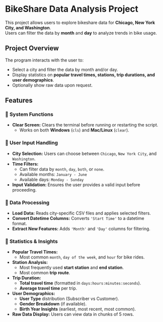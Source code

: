 # BikeShare Data Analysis Project

This project allows users to explore bikeshare data for **Chicago, New York City, and Washington**.  
Users can filter the data by **month** and **day** to analyze trends in bike usage.

## Project Overview
The program interacts with the user to:
- Select a city and filter the data by month and/or day.
- Display statistics on **popular travel times, stations, trip durations, and user demographics**.
- Optionally show raw data upon request.

## Features
### 🔹 **System Functions**
- **Clear Screen:** Clears the terminal before running or restarting the script.
  - Works on both **Windows** (`cls`) and **Mac/Linux** (`clear`).

### 🔹 **User Input Handling**
- **City Selection:** Users can choose between `Chicago`, `New York City`, and `Washington`.
- **Time Filters:** 
  - Can filter data by `month`, `day`, `both`, or `none`.
  - Available months: `January - June`
  - Available days: `Monday - Sunday`
- **Input Validation:** Ensures the user provides a valid input before proceeding.

### 🔹 **Data Processing**
- **Load Data:** Reads city-specific CSV files and applies selected filters.
- **Convert Datetime Columns:** Converts `'Start Time'` to a datetime format.
- **Extract New Features:** Adds `'Month'` and `'Day'` columns for filtering.

### 🔹 **Statistics & Insights**
- **Popular Travel Times:**
  - Most common `month`, `day of the week`, and `hour` for bike rides.
- **Station Analysis:**
  - Most frequently used **start station** and **end station**.
  - Most common **trip route**.
- **Trip Duration:**
  - **Total travel time** (formatted in `days:hours:minutes:seconds`).
  - **Average travel time** per trip.
- **User Demographics:**
  - **User Type** distribution (Subscriber vs Customer).
  - **Gender Breakdown** (if available).
  - **Birth Year Insights** (earliest, most recent, most common).
- **Raw Data Display:** Users can view data in chunks of 5 rows.


